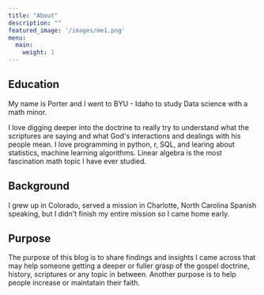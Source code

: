 ```yaml
---
title: "About"
description: ""
featured_image: '/images/me1.png'
menu:
  main:
    weight: 1
---
```


## Education

My name is Porter and I went to BYU - Idaho to study Data science with a math minor. 

I love digging deeper into the doctrine to really try to understand what the scriptures are saying and what God's interactions and dealings with his people mean. I love programming in python, r, SQL, and learing about statistics, machine learning algorithms. Linear algebra is the most fascination math topic I have ever studied.

## Background

I grew up in Colorado, served a mission in Charlotte, North Carolina Spanish speaking, but I didn't finish my entire mission so I came home early.



## Purpose

The purpose of this blog is to share findings and insights I came across that may help someone getting a deeper or fuller grasp of the gospel doctrine, history, scriptures or any topic in between. Another purpose is to help people increase or maintatain their faith.



